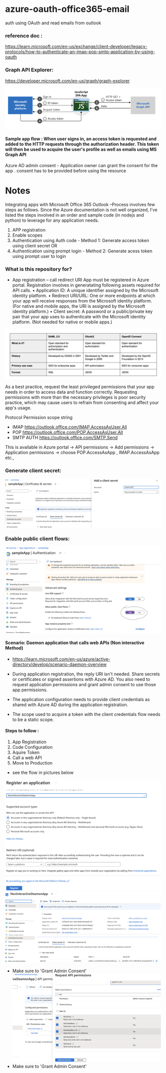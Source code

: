 # azure-oauth-office365-email
auth using OAuth and read emails from outlook

### reference doc :
https://learn.microsoft.com/en-us/exchange/client-developer/legacy-protocols/how-to-authenticate-an-imap-pop-smtp-application-by-using-oauth

### Graph API Explorer:
https://developer.microsoft.com/en-us/graph/graph-explorer


![OAuth2](/images/img1.png?raw=true "Azure OAuth2")

#### Sample app flow : When user signs in, an access token is requested and added to the HTTP requests through the authorization header. This token will then be used to acquire the user's profile as well as emails using MS Graph API

Azure AD admin consent - Application owner can grant the consent for the app .
consent has to be provided before using the resource



# Notes #

Integrating apps with Microsoft Office 365 Outlook –Process involves few steps as follows. Since the Azure documentation is not well organized, I’ve listed the steps involved in an order and sample code (in nodejs and python) to leverage for any application needs.

1.	APP registration
2.	Enable scopes
3.	Authentication using Auth code - Method 1: Generate access token using client secret 
OR 
4.	Authentication using prompt login - Method 2: Generate acess token using prompt user to login


### What is this repository for? ###

* App registration – call redirect URI
App must be registered in Azure portal. Registration involves in generatating following assets required for API calls.
•	Application ID: A unique identifier assigned by the Microsoft identity platform.
•	Redirect URI/URL: One or more endpoints at which your app will receive responses from the Microsoft identity platform. (For native and mobile apps, the URI is assigned by the Microsoft identity platform.)
•	Client secret: A password or a public/private key pair that your app uses to authenticate with the Microsoft identity platform. (Not needed for native or mobile apps.)


![SAML](/images/img2.png?raw=true "SAML")

As a best practice, request the least privileged permissions that your app needs in order to access data and function correctly. Requesting permissions with more than the necessary privileges is poor security practice, which may cause users to refrain from consenting and affect your app's usage.

Protocol	Permission scope string
* IMAP	https://outlook.office.com/IMAP.AccessAsUser.All 
* POP	https://outlook.office.com/POP.AccessAsUser.All
* SMTP AUTH	https://outlook.office.com/SMTP.Send

This is available in Azure portal -> API permissions -> Add permissions -> Application permissions -> choose  POP.AccessAsApp , IMAP.AccessAsApp etc., 

### Generate client secret:
![SECRET](/images/img5.png?raw=true "SECRET")

### Enable public client flows:
![SECRET](/images/img6.png?raw=true "SECRET")

#### Scenario: Daemon application that calls web APIs (Non interactive Method) 
- https://learn.microsoft.com/en-us/azure/active-directory/develop/scenario-daemon-overview

- During application registration, the reply URI isn't needed. Share secrets or certificates or signed assertions with Azure AD. You also need to request application permissions and grant admin consent to use those app permissions.
- The application configuration needs to provide client credentials as shared with Azure AD during the application registration.
- The scope used to acquire a token with the client credentials flow needs to be a static scope.

#### Steps to follow :
1. App Registration
2. Code Configuration
3. Aquire Token
4. Call a web API
5. Move to Production

- see the flow in pictures below

![img7](/images/img7.png?raw=true "img7")
![img8](/images/img8.png?raw=true "img8")
![img9](/images/img9.png?raw=true "img9")
- Make sure to 'Grant Admin Consent'
![img10](/images/img10.png?raw=true "img10")
- Make sure to 'Grant Admin Consent'
